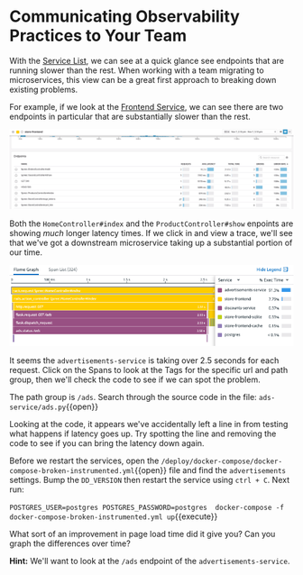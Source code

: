 # Communicating Observability Practices to Your Team

With the [Service List](https://app.datadoghq.com/apm/services), we can see at a quick glance see endpoints that are running slower than the rest. When working with a team migrating to microservices, this view can be a great first approach to breaking down existing problems.

For example, if we look at the [Frontend Service](https://app.datadoghq.com/apm/service/store-frontend), we can see there are two endpoints in particular that are substantially slower than the rest. 

![Slow Services](./assets/bottleneck.gif)

Both the `HomeController#index` and the `ProductController#show` enpoints are showing *much* longer latency times. If we click in and view a trace, we'll see that we've got a downstream microservice taking up a substantial portion of our time.

![Flame Graph](./assets/store-frontend_flame-graph.png)

It seems the `advertisements-service` is taking over 2.5 seconds for each request. Click on the Spans to look at the Tags for the specific url and path group, then we'll check the code to see if we can spot the problem.

The path group is `/ads`. Search through the source code in the file: `ads-service/ads.py`{{open}}

Looking at the code, it appears we've accidentally left a line in from testing what happens if latency goes up. Try spotting the line and removing the code to see if you can bring the latency down again.

Before we restart the services, open the `/deploy/docker-compose/docker-compose-broken-instrumented.yml`{{open}} file and find the `advertisements` settings. Bump the `DD_VERSION` then restart the service using  `ctrl + C`. Next run:

`POSTGRES_USER=postgres POSTGRES_PASSWORD=postgres  docker-compose -f docker-compose-broken-instrumented.yml up`{{execute}}

What sort of an improvement in page load time did it give you? Can you graph the differences over time?

**Hint:** We'll want to look at the `/ads` endpoint of the `advertisements-service`.
